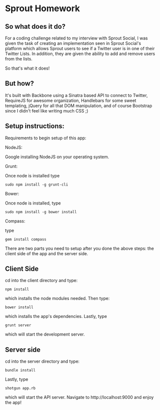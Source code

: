 Sprout Homework
===============

So what does it do?
--------------------

For a coding challenge related to my interview with Sprout Social, I was given the task of creating an implementation seen in Sprout Social's platform which allows Sprout users to see if a Twitter user is in one of their Twitter Lists. In addition, they are given the ability to add and remove users from the lists.

So that's what it does!

But how?
---------------------

It's built with Backbone using a Sinatra based API to connect to Twitter, RequireJS for awesome organization, Handlebars for some sweet templating, jQuery for all that DOM manipulation, and of course Bootstrap since I didn't feel like writing much CSS ;)

Setup instructions:
---------------------

Requirements to begin setup of this app:

NodeJS:

Google installing NodeJS on your operating system.


Grunt:

Once node is installed type

```
sudo npm install -g grunt-cli
```

Bower:

 Once node is installed, type

```
sudo npm install -g bower install
```


Compass:

type

```
gem install compass
```




There are two parts you need to setup after you done the above steps: the client side of the app and the server side.

Client Side
---------------------

cd into the client directory and type:

```
npm install
```

which installs the node modules needed. Then type:


```
bower install
```

which installs the app's dependencies. Lastly, type 

```
grunt server
```
which will start the development server.

Server side
---------------------
cd into the server directory and type:

```
bundle install
```

Lastly, type 

```
shotgun app.rb
```

which will start the API server. Navigate to http://localhost:9000 and enjoy the app!
